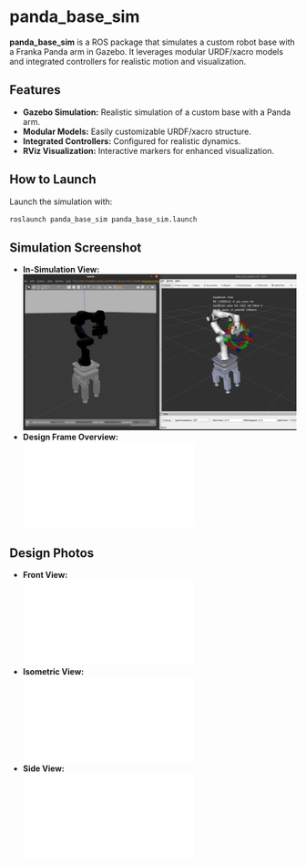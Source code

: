 # panda_base_sim

**panda_base_sim** is a ROS package that simulates a custom robot base with a Franka Panda arm in Gazebo. It leverages modular URDF/xacro models and integrated controllers for realistic motion and visualization.

## Features
- **Gazebo Simulation:** Realistic simulation of a custom base with a Panda arm.
- **Modular Models:** Easily customizable URDF/xacro structure.
- **Integrated Controllers:** Configured for realistic dynamics.
- **RViz Visualization:** Interactive markers for enhanced visualization.

## How to Launch
Launch the simulation with:
```bash
roslaunch panda_base_sim panda_base_sim.launch
```
## Simulation Screenshot
- **In-Simulation View:**  
  ![Simulation](simulation.png)
- **Design Frame Overview:**  
  ![Frames](frames.pdf)

## Design Photos
- **Front View:**  
  ![Front View](front.PDF)
- **Isometric View:**  
  ![Isometric View](iso.PDF)
- **Side View:**  
  ![Side View](side.pdf)



